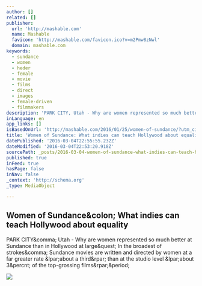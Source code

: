 ```yaml
---
author: []
related: []
publisher:
  url: 'http://mashable.com'
  name: Mashable
  favicon: 'http://mashable.com/favicon.ico?v=m2Pmw8zNwl'
  domain: mashable.com
keywords:
  - sundance
  - women
  - heder
  - female
  - movie
  - films
  - direct
  - images
  - female-driven
  - filmmakers
description: 'PARK CITY, Utah - Why are women represented so much better at Sundance than in Hollywood at large? In the broadest of strokes, Sundance movies are written and directed by women at a far greater rate (about a third) than at the studio level (about 3% of the top-grossing films).'
inLanguage: en
app_links: []
isBasedOnUrl: 'http://mashable.com/2016/01/25/women-of-sundance/?utm_cid=mash-com-Tw-main-link#lQiOPqm3pgql'
title: 'Women of Sundance: What indies can teach Hollywood about equality'
datePublished: '2016-03-04T22:55:55.232Z'
dateModified: '2016-03-04T22:53:20.918Z'
sourcePath: _posts/2016-03-04-women-of-sundance-what-indies-can-teach-hollywood-about-equ.md
published: true
inFeed: true
hasPage: false
inNav: false
_context: 'http://schema.org'
_type: MediaObject

---
```

<article style=""><h1>Women of Sundance&amp;colon; What indies can teach Hollywood about equality</h1><p>PARK CITY&amp;comma; Utah - Why are women represented so much better at Sundance than in Hollywood at large&amp;quest; In the broadest of strokes&amp;comma; Sundance movies are written and directed by women at a far greater rate &amp;lpar;about a third&amp;rpar; than at the studio level &amp;lpar;about 3&amp;percnt; of the top-grossing films&amp;rpar;&amp;period;</p><img src="http://rack.3.mshcdn.com/media/ZgkyMDE2LzAxLzI1LzEwL3dvbWVuLm9mLnMuYThkM2UuanBnCnAJdGh1bWIJMTIwMHg2MjcjCmUJanBn/ebdbe957/a4f/women.of_.sundance.thm_.jpg" /></article>